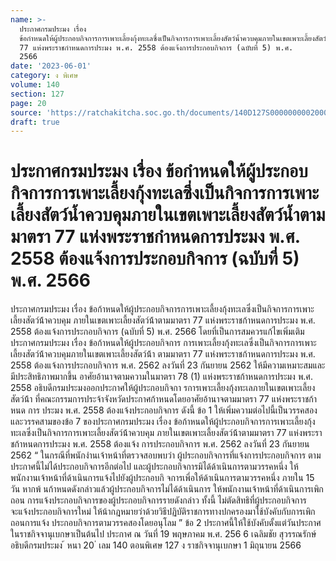 ```yaml
---
name: >-
  ประกาศกรมประมง เรื่อง
  ข้อกำหนดให้ผู้ประกอบกิจการการเพาะเลี้ยงกุ้งทะเลซึ่งเป็นกิจการการเพาะเลี้ยงสัตว์น้ำควบคุมภายในเขตเพาะเลี้ยงสัตว์น้ำตามมาตรา
  77 แห่งพระราชกำหนดการประมง พ.ศ. 2558 ต้องแจ้งการประกอบกิจการ (ฉบับที่ 5) พ.ศ.
  2566
date: '2023-06-01'
category: ง พิเศษ
volume: 140
section: 127
page: 20
source: 'https://ratchakitcha.soc.go.th/documents/140D127S0000000002000.pdf'
draft: true
---
```


# ประกาศกรมประมง เรื่อง ข้อกำหนดให้ผู้ประกอบกิจการการเพาะเลี้ยงกุ้งทะเลซึ่งเป็นกิจการการเพาะเลี้ยงสัตว์น้ำควบคุมภายในเขตเพาะเลี้ยงสัตว์น้ำตามมาตรา 77 แห่งพระราชกำหนดการประมง พ.ศ. 2558 ต้องแจ้งการประกอบกิจการ (ฉบับที่ 5) พ.ศ. 2566

ประกาศกรมประมง เรื่อง ข้อก้าหนดให้ผู้ประกอบกิจการการเพาะเลี้ยงกุ้งทะเลซึ่งเป็นกิจการการเพาะเลี้ยงสัตว์น้้าควบคุม ภายในเขตเพาะเลี้ยงสัตว์น้้าตามมาตรา 77 แห่งพระราชก้าหนดการประมง พ.ศ. 2558 ต้องแจ้งการประกอบกิจการ (ฉบับที่ 5) พ.ศ. 2566 โดยที่เป็นการสมควรแก้ไขเพิ่มเติมประกาศกรมประมง เรื่อง ข้อก้าหนดให้ผู้ประกอบกิจการ การเพาะเลี้ยงกุ้งทะเลซึ่งเป็นกิจการการเพาะเลี้ยงสัตว์น้้าควบคุมภายในเขตเพาะเลี้ยงสัตว์น้้า ตามมาตรา 77 แห่งพระราชก้าหนดการประมง พ.ศ. 2558 ต้องแจ้งการประกอบกิจการ พ.ศ. 2562 ลงวันที่ 23 กันยายน 2562 ให้มีความเหมาะสมและมีประสิทธิภาพมากขึ้น อาศัยอ้านาจตามความในมาตรา 78 (1) แห่งพระราชก้าหนดการประมง พ.ศ. 2558 อธิบดีกรมประมงออกประกาศให้ผู้ประกอบกิจกา รการเพาะเลี้ยงกุ้งทะเลภายในเขตเพาะเลี้ยงสัตว์น้้า ที่คณะกรรมการประจ้าจังหวัดประกาศก้าหนดโดยอาศัยอ้านาจตามมาตรา 77 แห่งพระราชก้าหนด การ ประมง พ.ศ. 2558 ต้องแจ้งประกอบกิจการ ดังนี้ ข้อ 1 ให้เพิ่มความต่อไปนี้เป็นวรรคสอง และวรรคสามของข้อ 7 ของประกาศกรมประมง เรื่อง ข้อก้าหนดให้ผู้ประกอบกิจการการเพาะเลี้ยงกุ้งทะเลซึ่งเป็นกิจการการเพาะเลี้ยงสัตว์น้้าควบคุม ภายในเขตเพาะเลี้ยงสัตว์น้้าตามมาตรา 77 แห่งพระราชก้าหนดการประมง พ.ศ. 2558 ต้องแจ้ง การประกอบกิจการ พ.ศ. 2562 ลงวันที่ 23 กันยายน 2562 “ ในกรณีที่พนักงำนเจ้าหน้าที่ตรวจสอบพบว่า ผู้ประกอบกิจการที่แจ้งการประกอบกิจการ ตามประกาศนี้ไม่ได้ประกอบกิจการอีกต่อไป และผู้ประกอบกิจการมิได้ด้าเนินการตามวรรคหนึ่ง ให้พนักงานเจ้าหน้าที่ด้าเนินการแจ้งไปยังผู้ประกอบกิ จการเพี่อให้ด้าเนินการตามวรรคหนึ่ง ภายใน 15 วัน หากพ้ นก้าหนดดังกล่าวแล้วผู้ประกอบกิจการไม่ได้ด้าเนินการ ให้พนักงานเจ้าหน้าที่ด้าเนินการเพิกถอน การแจ้งประกอบกิจการของผู้ประกอบกิจการรายดังกล่าว ทั้งนี้ ไม่ตัดสิทธิที่ผู้ประกอบกิจการ จะแจ้งประกอบกิจการใหม่ ให้น้ากฎหมายว่าด้วยวิธีปฏิบัติราชการทางปกครองมาใช้บังคับกับการเพิกถอนการแจ้ง ประกอบกิจการตามวรรคสองโดยอนุโลม ” ข้อ 2 ประกาศนี้ให้ใช้บังคับตั้งแต่วันประกาศในราชกิจจานุเบกษาเป็นต้นไป ประกาศ ณ วันที่ 19 พฤษภาคม พ.ศ. 256 6 เฉลิมชัย สุวรรณรักษ์ อธิบดีกรมประมง ้ หนา 20 ่ เลม 140 ตอนพิเศษ 127 ง ราชกิจจานุเบกษา 1 มิถุนายน 2566
